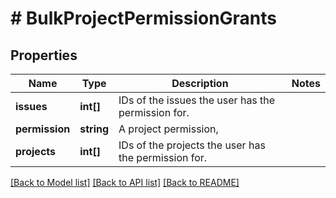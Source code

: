 # # BulkProjectPermissionGrants

## Properties

Name | Type | Description | Notes
------------ | ------------- | ------------- | -------------
**issues** | **int[]** | IDs of the issues the user has the permission for. |
**permission** | **string** | A project permission, |
**projects** | **int[]** | IDs of the projects the user has the permission for. |

[[Back to Model list]](../../README.md#models) [[Back to API list]](../../README.md#endpoints) [[Back to README]](../../README.md)
